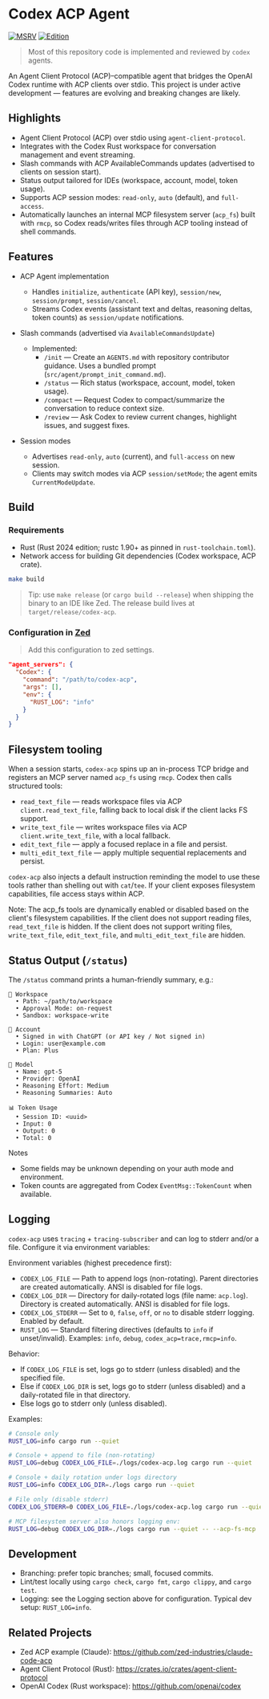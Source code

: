 # Codex ACP Agent

[![MSRV](https://img.shields.io/badge/MSRV-1.90%2B-blue.svg)](rust-toolchain.toml)
[![Edition](https://img.shields.io/badge/Edition-2024-blueviolet.svg)](https://doc.rust-lang.org/edition-guide/rust-2024/index.html)

> Most of this repository code is implemented and reviewed by `codex` agents.

An Agent Client Protocol (ACP)–compatible agent that bridges the OpenAI Codex runtime with ACP clients over stdio. This project is under active development — features are evolving and breaking changes are likely.

## Highlights

- Agent Client Protocol (ACP) over stdio using `agent-client-protocol`.
- Integrates with the Codex Rust workspace for conversation management and event streaming.
- Slash commands with ACP AvailableCommands updates (advertised to clients on session start).
- Status output tailored for IDEs (workspace, account, model, token usage).
- Supports ACP session modes: `read-only`, `auto` (default), and `full-access`.
- Automatically launches an internal MCP filesystem server (`acp_fs`) built with `rmcp`, so Codex reads/writes files through ACP tooling instead of shell commands.

## Features

- ACP Agent implementation
  - Handles `initialize`, `authenticate` (API key), `session/new`, `session/prompt`, `session/cancel`.
  - Streams Codex events (assistant text and deltas, reasoning deltas, token counts) as `session/update` notifications.

- Slash commands (advertised via `AvailableCommandsUpdate`)
  - Implemented:
    - `/init` — Create an `AGENTS.md` with repository contributor guidance. Uses a bundled prompt (`src/agent/prompt_init_command.md`).
    - `/status` — Rich status (workspace, account, model, token usage).
    - `/compact` — Request Codex to compact/summarize the conversation to reduce context size.
    - `/review` — Ask Codex to review current changes, highlight issues, and suggest fixes.

- Session modes
  - Advertises `read-only`, `auto` (current), and `full-access` on new session.
  - Clients may switch modes via ACP `session/setMode`; the agent emits `CurrentModeUpdate`.

## Build

### Requirements

- Rust (Rust 2024 edition; rustc 1.90+ as pinned in `rust-toolchain.toml`).
- Network access for building Git dependencies (Codex workspace, ACP crate).

```bash
make build
```

> Tip: use `make release` (or `cargo build --release`) when shipping the binary to an IDE like Zed. The release build lives at `target/release/codex-acp`.

### Configuration in [Zed](https://zed.dev)

> Add this configuration to zed settings.
```json
"agent_servers": {
  "Codex": {
    "command": "/path/to/codex-acp",
    "args": [],
    "env": {
      "RUST_LOG": "info"
    }
  }
}
```

## Filesystem tooling

When a session starts, `codex-acp` spins up an in-process TCP bridge and registers an MCP server named `acp_fs` using `rmcp`. Codex then calls structured tools:

- `read_text_file` — reads workspace files via ACP `client.read_text_file`, falling back to local disk if the client lacks FS support.
- `write_text_file` — writes workspace files via ACP `client.write_text_file`, with a local fallback.
- `edit_text_file` — apply a focused replace in a file and persist.
- `multi_edit_text_file` — apply multiple sequential replacements and persist.

`codex-acp` also injects a default instruction reminding the model to use these tools rather than shelling out with `cat`/`tee`. If your client exposes filesystem capabilities, file access stays within ACP.

Note: The acp_fs tools are dynamically enabled or disabled based on the client's filesystem capabilities. If the client does not support reading files, `read_text_file` is hidden. If the client does not support writing files, `write_text_file`, `edit_text_file`, and `multi_edit_text_file` are hidden.

## Status Output (`/status`)

The `/status` command prints a human-friendly summary, e.g.:

```
📂 Workspace
  • Path: ~/path/to/workspace
  • Approval Mode: on-request
  • Sandbox: workspace-write

👤 Account
  • Signed in with ChatGPT (or API key / Not signed in)
  • Login: user@example.com
  • Plan: Plus

🧠 Model
  • Name: gpt-5
  • Provider: OpenAI
  • Reasoning Effort: Medium
  • Reasoning Summaries: Auto

📊 Token Usage
  • Session ID: <uuid>
  • Input: 0
  • Output: 0
  • Total: 0
```

Notes
- Some fields may be unknown depending on your auth mode and environment.
- Token counts are aggregated from Codex `EventMsg::TokenCount` when available.

## Logging

`codex-acp` uses `tracing` + `tracing-subscriber` and can log to stderr and/or a file. Configure it via environment variables:

Environment variables (highest precedence first):
- `CODEX_LOG_FILE` — Path to append logs (non-rotating). Parent directories are created automatically. ANSI is disabled for file logs.
- `CODEX_LOG_DIR` — Directory for daily-rotated logs (file name: `acp.log`). Directory is created automatically. ANSI is disabled for file logs.
- `CODEX_LOG_STDERR` — Set to `0`, `false`, `off`, or `no` to disable stderr logging. Enabled by default.
- `RUST_LOG` — Standard filtering directives (defaults to `info` if unset/invalid). Examples: `info`, `debug`, `codex_acp=trace,rmcp=info`.

Behavior:
- If `CODEX_LOG_FILE` is set, logs go to stderr (unless disabled) and the specified file.
- Else if `CODEX_LOG_DIR` is set, logs go to stderr (unless disabled) and a daily-rotated file in that directory.
- Else logs go to stderr only (unless disabled).

Examples:
```bash
# Console only
RUST_LOG=info cargo run --quiet

# Console + append to file (non-rotating)
RUST_LOG=debug CODEX_LOG_FILE=./logs/codex-acp.log cargo run --quiet

# Console + daily rotation under logs directory
RUST_LOG=info CODEX_LOG_DIR=./logs cargo run --quiet

# File only (disable stderr)
CODEX_LOG_STDERR=0 CODEX_LOG_FILE=./logs/codex-acp.log cargo run --quiet

# MCP filesystem server also honors logging env:
RUST_LOG=debug CODEX_LOG_DIR=./logs cargo run --quiet -- --acp-fs-mcp
```

## Development

- Branching: prefer topic branches; small, focused commits.
- Lint/test locally using `cargo check`, `cargo fmt`, `cargo clippy`, and `cargo test`.
- Logging: see the Logging section above for configuration. Typical dev setup: `RUST_LOG=info`.

## Related Projects

- Zed ACP example (Claude): https://github.com/zed-industries/claude-code-acp
- Agent Client Protocol (Rust): https://crates.io/crates/agent-client-protocol
- OpenAI Codex (Rust workspace): https://github.com/openai/codex
